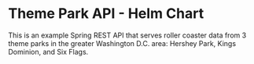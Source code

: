 # Theme Park API - Helm Chart

This is an example Spring REST API that serves roller coaster data from 3 theme
parks in the greater Washington D.C. area: Hershey Park, Kings Dominion, and
Six Flags.
